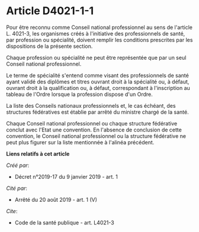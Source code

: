 # Article D4021-1-1

Pour être reconnu comme Conseil national professionnel au sens de l'article L. 4021-3, les organismes créés à l'initiative
des professionnels de santé, par profession ou spécialité, doivent remplir les conditions prescrites par les dispositions de
la présente section. 

Chaque profession ou spécialité ne peut être représentée que par un seul Conseil national professionnel. 

Le terme de spécialité s'entend comme visant des professionnels de santé ayant validé des diplômes et titres ouvrant droit à
la spécialité ou, à défaut, ouvrant droit à la qualification ou, à défaut, correspondant à l'inscription au tableau de
l'Ordre lorsque la profession dispose d'un Ordre. 

La liste des Conseils nationaux professionnels et, le cas échéant, des structures fédératives est établie par arrêté du
ministre chargé de la santé. 

Chaque Conseil national professionnel ou chaque structure fédérative conclut avec l'Etat une convention. En l'absence de
conclusion de cette convention, le Conseil national professionnel ou la structure fédérative ne peut plus figurer sur la
liste mentionnée à l'alinéa précédent.

**Liens relatifs à cet article**

_Créé par_:

  - Décret n°2019-17 du 9 janvier 2019 - art. 1

_Cité par_:

  - Arrêté du 20 août 2019 - art. 1 (V)

_Cite_:

  - Code de la santé publique - art. L4021-3
